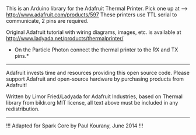 This is an Arduino library for the Adafruit Thermal Printer.
Pick one up at --> http://www.adafruit.com/products/597
These printers use TTL serial to communicate, 2 pins are required.

Original Adafruit tutorial with wiring diagrams, images, etc. is available at 
http://www.ladyada.net/products/thermalprinter/

* On the Particle Photon connect the thermal printer to the RX and TX pins.*

---

Adafruit invests time and resources providing this open source code.
Please support Adafruit and open-source hardware by purchasing products
from Adafruit!

Written by Limor Fried/Ladyada for Adafruit Industries, based on Thermal
library from bildr.org 
MIT license, all text above must be included in any redistribution.

---

!!! Adapted for Spark Core by Paul Kourany, June 2014 !!!
